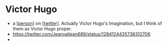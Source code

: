 # Victor Hugo
- a [[person]] on [[twitter]]. Actually Victor Hugo's Imagination, but I think of them as Victor Hugo proper.
- https://twitter.com/Jeanvaljean689/status/1284124435738312706
- 

[//begin]: # "Autogenerated link references for markdown compatibility"
[person]: person.md "Person"
[twitter]: twitter.md "Twitter"
[//end]: # "Autogenerated link references"